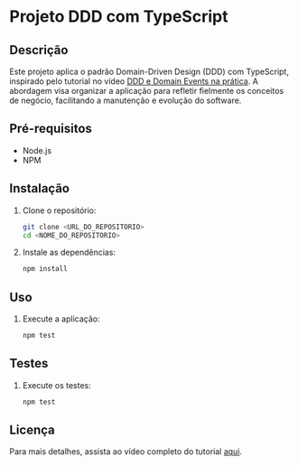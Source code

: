 # Projeto DDD com TypeScript

## Descrição
Este projeto aplica o padrão Domain-Driven Design (DDD) com TypeScript, inspirado pelo tutorial no vídeo [DDD e Domain Events na prática](https://www.youtube.com/watch?v=nJOgYtg_2UM). A abordagem visa organizar a aplicação para refletir fielmente os conceitos de negócio, facilitando a manutenção e evolução do software.

## Pré-requisitos
- Node.js
- NPM

## Instalação

1. Clone o repositório:
   ```bash
   git clone <URL_DO_REPOSITORIO>
   cd <NOME_DO_REPOSITORIO>
   ```

2. Instale as dependências:
   ```bash
   npm install
   ```

## Uso

1. Execute a aplicação:
   ```bash
   npm test
   ```

## Testes

1. Execute os testes:
   ```bash
   npm test
   ```


## Licença
Para mais detalhes, assista ao vídeo completo do tutorial [aqui](https://www.youtube.com/watch?v=nJOgYtg_2UM).
